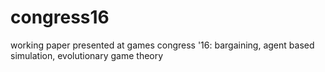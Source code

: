 # congress16
working paper presented at games congress '16: bargaining, agent based simulation, evolutionary game theory
